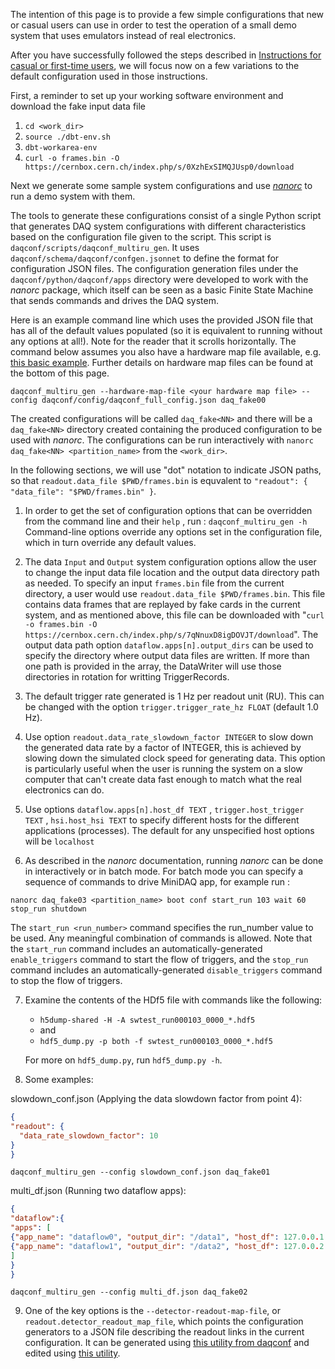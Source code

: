 The intention of this page is to provide a few simple configurations that new or casual users can use in order to test the operation of a small demo system that uses emulators instead of real electronics.

After you have successfully followed the steps described in [Instructions for casual or first-time users](InstructionsForCasualUsers.md), we will focus now on a few variations to the default configuration used in those instructions.

First, a reminder to set up your working software environment and download the fake input data file
1. `cd <work_dir>`
2. `source ./dbt-env.sh`
4. `dbt-workarea-env`
5. `curl -o frames.bin -O https://cernbox.cern.ch/index.php/s/0XzhExSIMQJUsp0/download`

Next we generate some sample system configurations and use _[nanorc](https://dune-daq-sw.readthedocs.io/en/latest/packages/nanorc/)_ to run a demo system with them.

The tools to generate these configurations consist of a single Python script that generates DAQ system configurations with different characteristics based on the configuration file given to the script. This script is `daqconf/scripts/daqconf_multiru_gen`. It uses `daqconf/schema/daqconf/confgen.jsonnet` to define the format for configuration JSON files.
The configuration generation files under the `daqconf/python/daqconf/apps` directory were developed to work with the _nanorc_ package, which itself can be seen as a basic Finite State Machine that sends commands and drives the DAQ system.

Here is an example command line which uses the provided JSON file that has all of the default values populated (so it is equivalent to running without any options at all!). Note for the reader that it scrolls horizontally. The command below assumes you also have a hardware map file available, e.g. [this basic example](https://raw.githubusercontent.com/DUNE-DAQ/daq-systemtest/develop/config/default_system/default_system_HardwareMap.txt). Further details on hardware map files can be found at the bottom of this page. 
```
daqconf_multiru_gen --hardware-map-file <your hardware map file> --config daqconf/config/daqconf_full_config.json daq_fake00
```
The created configurations will be called `daq_fake<NN>` and there will be a `daq_fake<NN>` directory created containing the produced configuration to be used with  _nanorc_.
The configurations can be run interactively with `nanorc daq_fake<NN> <partition_name>` from the `<work_dir>`.

In the following sections, we will use "dot" notation to indicate JSON paths, so that `readout.data_file $PWD/frames.bin` is equvalent to `"readout": { "data_file": "$PWD/frames.bin" }`.

1) In order to get the set of configuration options that can be overridden from the command line and their `help` , run :
`daqconf_multiru_gen -h`
Command-line options override any options set in the configuration file, which in turn override any default values.

2) The data `Input` and `Output` system configuration options allow the user to change the input data file location and the output data directory path as needed. To specify an input `frames.bin` file from the current directory, a user would use `readout.data_file $PWD/frames.bin`. This file contains data frames that are replayed by fake cards in the current system, and as mentioned above, this file can be downloaded with "`curl -o frames.bin -O https://cernbox.cern.ch/index.php/s/7qNnuxD8igDOVJT/download`". The output data path option `dataflow.apps[n].output_dirs` can be used to specify the directory where output data files are written. If more than one path is provided in the array, the DataWriter will use those directories in rotation for writting TriggerRecords.

3) The default trigger rate generated is 1 Hz per readout unit (RU). This can be changed with the option `trigger.trigger_rate_hz FLOAT` (default 1.0 Hz). 

4) Use option `readout.data_rate_slowdown_factor INTEGER` to slow down the generated data rate by a factor of INTEGER, this is achieved by slowing down the simulated clock speed for generating data. This option is particularly useful when the user is running the system on a slow computer that can't create data fast enough to match what the real electronics can do.

5) Use options `dataflow.apps[n].host_df TEXT` , `trigger.host_trigger TEXT` , `hsi.host_hsi TEXT`  to specify different hosts for the different applications (processes). The default for any unspecified host options will be `localhost`

6) As described in the _nanorc_ documentation, running _nanorc_ can be done in interactively or in batch mode. For batch mode you can specify a sequence of commands to drive MiniDAQ app, for example run :

 `nanorc daq_fake03 <partition_name> boot conf start_run 103 wait 60 stop_run shutdown`

The `start_run <run_number>` command specifies the run_number value to be used. Any meaningful combination of commands is allowed.  Note that the `start_run` command includes an automatically-generated `enable_triggers` command to start the flow of triggers, and the `stop_run` command includes an automatically-generated `disable_triggers` command to stop the flow of triggers.


7) Examine the contents of the HDf5 file with commands like the following:
   * `h5dump-shared -H -A swtest_run000103_0000_*.hdf5`
   * and
   * `hdf5_dump.py -p both -f swtest_run000103_0000_*.hdf5`
   
   For more on `hdf5_dump.py`, run `hdf5_dump.py -h`.

8) Some examples:

slowdown_conf.json (Applying the data slowdown factor from point 4):
```JSON
{
"readout": {
  "data_rate_slowdown_factor": 10
}
}
```
`daqconf_multiru_gen --config slowdown_conf.json daq_fake01`

multi_df.json (Running two dataflow apps):
```JSON
{
"dataflow":{
"apps": [
{"app_name": "dataflow0", "output_dir": "/data1", "host_df": 127.0.0.1 },
{"app_name": "dataflow1", "output_dir": "/data2", "host_df": 127.0.0.2 }
]
}
}
```
`daqconf_multiru_gen --config multi_df.json daq_fake02`

9) One of the key options is the `--detector-readout-map-file`, or `readout.detector_readout_map_file`, which points the configuration generators to a JSON file describing the readout links in the current configuration. It can be generated using [this utility from daqconf](https://github.com/DUNE-DAQ/daqconf/blob/develop/test/scripts/daqconf_dromap_gen) and edited using [this utility](https://github.com/DUNE-DAQ/daqconf/blob/develop/scripts/dromap_editor).

